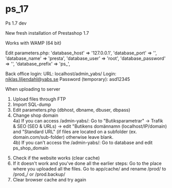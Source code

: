 # ps_17
Ps 1.7 dev

New fresh installation of Prestashop 1.7

Works with WAMP (64 bit)

Edit parameters.php:
    'database_host' => '127.0.0.1',
    'database_port' => '',
    'database_name' => 'presta',
    'database_user' => 'root',
    'database_password' => '',
    'database_prefix' => 'ps_',

Back office login:
URL: localhost/admin_yabs/
Login:                niklas.liljendahl@yabs.se
Password (temporary): asd12345 

When uploading to server
1. Upload files through FTP
2. Import SQL-dump
3. Edit parameters.php (dbhost, dbname, dbuser, dbpass)
4. Change shop domain 
<br />4a) If you can access /admin-yabs/: 
Go to "Butiksparametrar" -> Trafik & SEO (SEO & URLs) -> edit "Butikens domännamn (localhost/IP/domain) and "Standard URL" (if files are located on a subfolder (ex. domain.com/sub-folder) otherwise leave blank.
<br />4b) If you can't access the /admin-yabs/: 
Go to database and edit ps_shop_domain
5) Check if the website works (clear cache)
6) If it doesn't work and you've done all the earlier steps: Go to the place where you uploaded all the files. Go to app/cache/ and rename /prod/ to /prod_/ or /prod.backup/
7) Clear browser cache and try again
